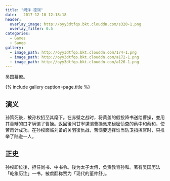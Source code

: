 ```yaml
---
title: "阚泽·德润"
date:   2017-12-10 12:18:18
header:
  overlay_image: http://oyy3dtfqo.bkt.clouddn.com/s320-1.png
  overlay_filter: 0.5
categories:
  - Games
  - Sango
gallery:
  - image_path: http://oyy3dtfqo.bkt.clouddn.com/174-1.png
  - image_path: http://oyy3dtfqo.bkt.clouddn.com/a172-1.png
  - image_path: http://oyy3dtfqo.bkt.clouddn.com/a126-1.png
---
```


吴国幕僚。

{% include gallery caption=page.title %}

## 演义

孙策死後，被孙权招至其麾下。在赤壁之战时，将黄盖的假投降书送给曹操，並用其善辩的口才瞒骗了曹操。返回後同甘寧谋骗曹操派来秘密侦查的蔡中和蔡和，使苦肉计成功。在孙权面临刘备的关羽復仇战，苦恼要选择谁当防卫指挥官时，只推举了陆逊一人。

## 正史

孙权即位後，担任尚书、中书令。後为太子太傅，负责教育孙和。著有吴国历法「乾象历注」一书，被虞翻称赞为「现代的董仲舒」。